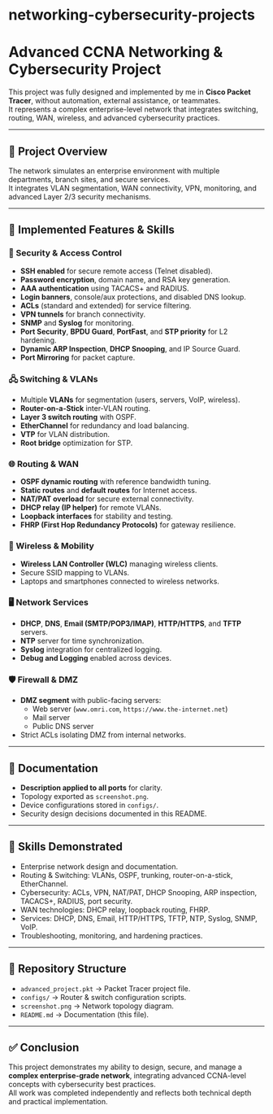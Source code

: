 # networking-cybersecurity-projects
# Advanced CCNA Networking & Cybersecurity Project

This project was fully designed and implemented by me in **Cisco Packet Tracer**, without automation, external assistance, or teammates.  
It represents a complex enterprise-level network that integrates switching, routing, WAN, wireless, and advanced cybersecurity practices.

---

## 🔹 Project Overview
The network simulates an enterprise environment with multiple departments, branch sites, and secure services.  
It integrates VLAN segmentation, WAN connectivity, VPN, monitoring, and advanced Layer 2/3 security mechanisms.

---

## 🔹 Implemented Features & Skills

### 🔐 Security & Access Control
- **SSH enabled** for secure remote access (Telnet disabled).  
- **Password encryption**, domain name, and RSA key generation.  
- **AAA authentication** using TACACS+ and RADIUS.  
- **Login banners**, console/aux protections, and disabled DNS lookup.  
- **ACLs** (standard and extended) for service filtering.  
- **VPN tunnels** for branch connectivity.  
- **SNMP** and **Syslog** for monitoring.  
- **Port Security**, **BPDU Guard**, **PortFast**, and **STP priority** for L2 hardening.  
- **Dynamic ARP Inspection**, **DHCP Snooping**, and IP Source Guard.  
- **Port Mirroring** for packet capture.  

### 🖧 Switching & VLANs
- Multiple **VLANs** for segmentation (users, servers, VoIP, wireless).  
- **Router-on-a-Stick** inter-VLAN routing.  
- **Layer 3 switch routing** with OSPF.  
- **EtherChannel** for redundancy and load balancing.  
- **VTP** for VLAN distribution.  
- **Root bridge** optimization for STP.  

### 🌐 Routing & WAN
- **OSPF dynamic routing** with reference bandwidth tuning.  
- **Static routes** and **default routes** for Internet access.  
- **NAT/PAT overload** for secure external connectivity.  
- **DHCP relay (IP helper)** for remote VLANs.  
- **Loopback interfaces** for stability and testing.  
- **FHRP (First Hop Redundancy Protocols)** for gateway resilience.  

### 📡 Wireless & Mobility
- **Wireless LAN Controller (WLC)** managing wireless clients.  
- Secure SSID mapping to VLANs.  
- Laptops and smartphones connected to wireless networks.  

### 🖥️ Network Services
- **DHCP**, **DNS**, **Email (SMTP/POP3/IMAP)**, **HTTP/HTTPS**, and **TFTP** servers.  
- **NTP** server for time synchronization.  
- **Syslog** integration for centralized logging.  
- **Debug and Logging** enabled across devices.  

### 🛡️ Firewall & DMZ
- **DMZ segment** with public-facing servers:  
  - Web server (`www.omri.com`, `https://www.the-internet.net`)  
  - Mail server  
  - Public DNS server  
- Strict ACLs isolating DMZ from internal networks.  

---

## 🔹 Documentation
- **Description applied to all ports** for clarity.  
- Topology exported as `screenshot.png`.  
- Device configurations stored in `configs/`.  
- Security design decisions documented in this README.  

---

## 🔹 Skills Demonstrated
- Enterprise network design and documentation.  
- Routing & Switching: VLANs, OSPF, trunking, router-on-a-stick, EtherChannel.  
- Cybersecurity: ACLs, VPN, NAT/PAT, DHCP Snooping, ARP inspection, TACACS+, RADIUS, port security.  
- WAN technologies: DHCP relay, loopback routing, FHRP.  
- Services: DHCP, DNS, Email, HTTP/HTTPS, TFTP, NTP, Syslog, SNMP, VoIP.  
- Troubleshooting, monitoring, and hardening practices.  

---

## 📂 Repository Structure
- `advanced_project.pkt` → Packet Tracer project file.  
- `configs/` → Router & switch configuration scripts.  
- `screenshot.png` → Network topology diagram.  
- `README.md` → Documentation (this file).  

---

## ✅ Conclusion
This project demonstrates my ability to design, secure, and manage a **complex enterprise-grade network**, integrating advanced CCNA-level concepts with cybersecurity best practices.  
All work was completed independently and reflects both technical depth and practical implementation.
